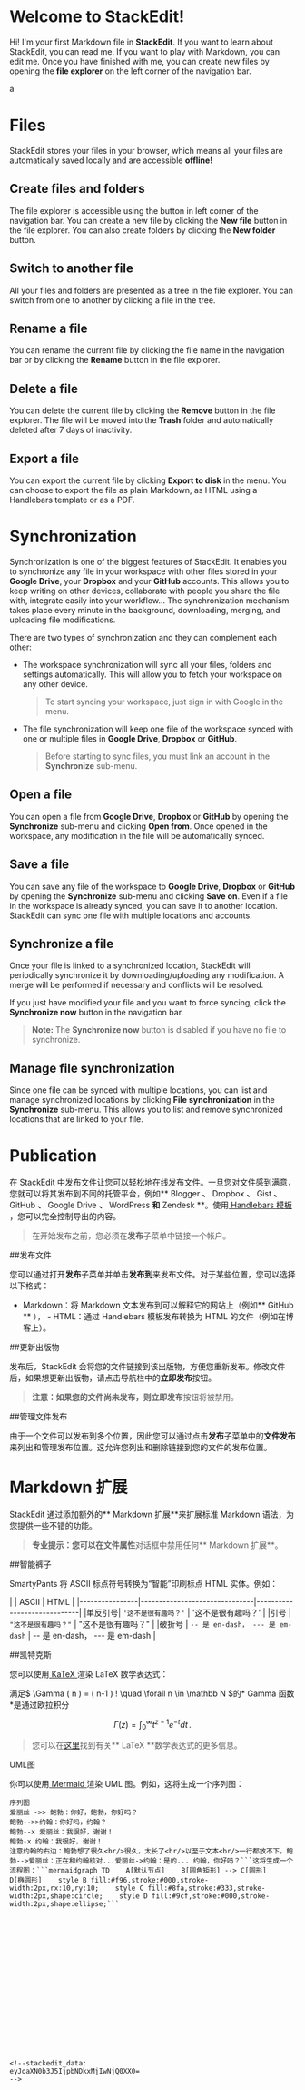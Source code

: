 # Welcome to StackEdit!

Hi! I'm your first Markdown file in **StackEdit**. If you want to learn about StackEdit, you can read me. If you want to play with Markdown, you can edit me. Once you have finished with me, you can create new files by opening the **file explorer** on the left corner of the navigation bar.

a
# Files

StackEdit stores your files in your browser, which means all your files are automatically saved locally and are accessible **offline!**

## Create files and folders

The file explorer is accessible using the button in left corner of the navigation bar. You can create a new file by clicking the **New file** button in the file explorer. You can also create folders by clicking the **New folder** button.

## Switch to another file

All your files and folders are presented as a tree in the file explorer. You can switch from one to another by clicking a file in the tree.

## Rename a file

You can rename the current file by clicking the file name in the navigation bar or by clicking the **Rename** button in the file explorer.

## Delete a file

You can delete the current file by clicking the **Remove** button in the file explorer. The file will be moved into the **Trash** folder and automatically deleted after 7 days of inactivity.

## Export a file

You can export the current file by clicking **Export to disk** in the menu. You can choose to export the file as plain Markdown, as HTML using a Handlebars template or as a PDF.


# Synchronization

Synchronization is one of the biggest features of StackEdit. It enables you to synchronize any file in your workspace with other files stored in your **Google Drive**, your **Dropbox** and your **GitHub** accounts. This allows you to keep writing on other devices, collaborate with people you share the file with, integrate easily into your workflow... The synchronization mechanism takes place every minute in the background, downloading, merging, and uploading file modifications.

There are two types of synchronization and they can complement each other:

- The workspace synchronization will sync all your files, folders and settings automatically. This will allow you to fetch your workspace on any other device.
	> To start syncing your workspace, just sign in with Google in the menu.

- The file synchronization will keep one file of the workspace synced with one or multiple files in **Google Drive**, **Dropbox** or **GitHub**.
	> Before starting to sync files, you must link an account in the **Synchronize** sub-menu.

## Open a file

You can open a file from **Google Drive**, **Dropbox** or **GitHub** by opening the **Synchronize** sub-menu and clicking **Open from**. Once opened in the workspace, any modification in the file will be automatically synced.

## Save a file

You can save any file of the workspace to **Google Drive**, **Dropbox** or **GitHub** by opening the **Synchronize** sub-menu and clicking **Save on**. Even if a file in the workspace is already synced, you can save it to another location. StackEdit can sync one file with multiple locations and accounts.

## Synchronize a file

Once your file is linked to a synchronized location, StackEdit will periodically synchronize it by downloading/uploading any modification. A merge will be performed if necessary and conflicts will be resolved.

If you just have modified your file and you want to force syncing, click the **Synchronize now** button in the navigation bar.

> **Note:** The **Synchronize now** button is disabled if you have no file to synchronize.

## Manage file synchronization

Since one file can be synced with multiple locations, you can list and manage synchronized locations by clicking **File synchronization** in the **Synchronize** sub-menu. This allows you to list and remove synchronized locations that are linked to your file.


# Publication

在 StackEdit 中发布文件让您可以轻松地在线发布文件。一旦您对文件感到满意，您就可以将其发布到不同的托管平台，例如** Blogger **、** Dropbox **、** Gist **、** GitHub **、** Google Drive **、** WordPress **和** Zendesk **。使用[ Handlebars 模板](http://handlebarsjs.com/) ，您可以完全控制导出的内容。

>在开始发布之前，您必须在**发布**子菜单中链接一个帐户。

##发布文件

您可以通过打开**发布**子菜单并单击**发布到**来发布文件。对于某些位置，您可以选择以下格式：

- Markdown：将 Markdown 文本发布到可以解释它的网站上（例如** GitHub ** ）， - HTML：通过 Handlebars 模板发布转换为 HTML 的文件（例如在博客上）。


##更新出版物

发布后，StackEdit 会将您的文件链接到该出版物，方便您重新发布。修改文件后，如果想更新出版物，请点击导航栏中的**立即发布**按钮。

> **注意：**如果您的文件尚未发布，则**立即发布**按钮将被禁用。 

##管理文件发布

由于一个文件可以发布到多个位置，因此您可以通过点击**发布**子菜单中的**文件发布**来列出和管理发布位置。这允许您列出和删除链接到您的文件的发布位置。


# Markdown 扩展

StackEdit 通过添加额外的** Markdown 扩展**来扩展标准 Markdown 语法，为您提供一些不错的功能。

> **专业提示：**您可以在**文件属性**对话框中禁用任何** Markdown 扩展**。 


##智能裤子

SmartyPants 将 ASCII 标点符号转换为“智能”印刷标点 HTML 实体。例如：

| | ASCII                           | HTML                          | |----------------|-------------------------------|-----------------------------| |单反引号| ` '这不是很有趣吗？' ` | '这不是很有趣吗？'             | |引号          | ` "这不是很有趣吗？" ` | "这不是很有趣吗？"             | |破折号          | ` -- 是 en-dash， --- 是 em-dash ` | -- 是 en-dash， --- 是 em-dash |                

            
            



##凯特克斯

您可以使用[ KaTeX ](https://khan.github.io/KaTeX/)渲染 LaTeX 数学表达式：

满足$ \Gamma ( n ) = ( n-1 ) ! \quad \forall n \in \mathbb N $的* Gamma 函数*是通过欧拉积分

$$                                                   \Gamma                                                   ( z ) = \int _0^ \infty t^ { z-1 } e^ { -t } dt \, . $$



>您可以在[这里](http://meta.math.stackexchange.com/questions/5020/mathjax-basic-tutorial-and-quick-reference)找到有关** LaTeX **数学表达式的更多信息。


UML图

你可以使用[ Mermaid ](https://mermaidjs.github.io/)渲染 UML 图。例如，这将生成一个序列图：

```美人鱼
序列图
爱丽丝 ->> 鲍勃：你好，鲍勃，你好吗？
鲍勃-->>约翰：你好吗，约翰？
鲍勃--x 爱丽丝：我很好，谢谢！
鲍勃-x 约翰：我很好，谢谢！
注意约翰的右边：鲍勃想了很久<br/>很久，太长了<br/>以至于文本<br/>一行都放不下。鲍勃-->爱丽丝：正在和约翰核对...爱丽丝->约翰：是的... 约翰，你好吗？```这将生成一个流程图：```mermaidgraph TD    A[默认节点]    B[圆角矩形] --> C[圆形]    D[椭圆形]    style B fill:#f96,stroke:#000,stroke-width:2px,rx:10,ry:10;    style C fill:#8fa,stroke:#333,stroke-width:2px,shape:circle;    style D fill:#9cf,stroke:#000,stroke-width:2px,shape:ellipse;```



















<!--stackedit_data:
eyJoaXN0b3J5IjpbNDkxMjIwNjQ0XX0=
-->
